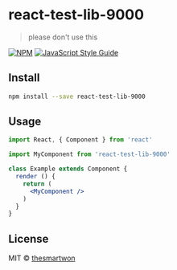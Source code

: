 # react-test-lib-9000

> please don&#x27;t use this

[![NPM](https://img.shields.io/npm/v/react-test-lib-9000.svg)](https://www.npmjs.com/package/react-test-lib-9000) [![JavaScript Style Guide](https://img.shields.io/badge/code_style-standard-brightgreen.svg)](https://standardjs.com)

## Install

```bash
npm install --save react-test-lib-9000
```

## Usage

```jsx
import React, { Component } from 'react'

import MyComponent from 'react-test-lib-9000'

class Example extends Component {
  render () {
    return (
      <MyComponent />
    )
  }
}
```

## License

MIT © [thesmartwon](https://github.com/thesmartwon)
